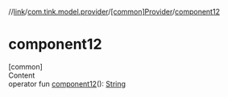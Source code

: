 //[link](../../index.md)/[com.tink.model.provider](../index.md)/[[common]Provider](index.md)/[component12](component12.md)



# component12  
[common]  
Content  
operator fun [component12](component12.md)(): [String](https://kotlinlang.org/api/latest/jvm/stdlib/kotlin/-string/index.html)  




